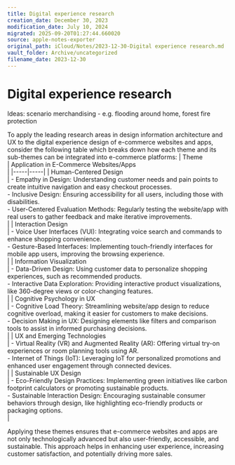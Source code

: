 ```yaml
---
title: Digital experience research
creation_date: December 30, 2023
modification_date: July 10, 2024
migrated: 2025-09-20T01:27:44.660020
source: apple-notes-exporter
original_path: iCloud/Notes/2023-12-30-Digital experience research.md
vault_folder: Archive/uncategorized
filename_date: 2023-12-30
---
```



# Digital experience research 

Ideas: scenario merchandising - e.g. flooding around home, forest fire protection 

To apply the leading research areas in design information architecture and UX to the digital experience design of e-commerce websites and apps, consider the following table which breaks down how each theme and its sub-themes can be integrated into e-commerce platforms:
|  Theme<br/> | Application in E-Commerce Websites/Apps<br/> |
|-----|-----|
|  Human-Centered Design<br/> | - Empathy in Design: Understanding customer needs and pain points to create intuitive navigation and easy checkout processes.<br>- Inclusive Design: Ensuring accessibility for all users, including those with disabilities.<br>- User-Centered Evaluation Methods: Regularly testing the website/app with real users to gather feedback and make iterative improvements.<br/> |
|  Interaction Design<br/> | - Voice User Interfaces (VUI): Integrating voice search and commands to enhance shopping convenience.<br>- Gesture-Based Interfaces: Implementing touch-friendly interfaces for mobile app users, improving the browsing experience.<br/> |
|  Information Visualization<br/> | - Data-Driven Design: Using customer data to personalize shopping experiences, such as recommended products.<br>- Interactive Data Exploration: Providing interactive product visualizations, like 360-degree views or color-changing features.<br/> |
|  Cognitive Psychology in UX<br/> | - Cognitive Load Theory: Streamlining website/app design to reduce cognitive overload, making it easier for customers to make decisions.<br>- Decision Making in UX: Designing elements like filters and comparison tools to assist in informed purchasing decisions.<br/> |
|  UX and Emerging Technologies<br/> | - Virtual Reality (VR) and Augmented Reality (AR): Offering virtual try-on experiences or room planning tools using AR.<br>- Internet of Things (IoT): Leveraging IoT for personalized promotions and enhanced user engagement through connected devices.<br/> |
|  Sustainable UX Design<br/> | - Eco-Friendly Design Practices: Implementing green initiatives like carbon footprint calculators or promoting sustainable products.<br>- Sustainable Interaction Design: Encouraging sustainable consumer behaviors through design, like highlighting eco-friendly products or packaging options.<br/> |

Applying these themes ensures that e-commerce websites and apps are not only technologically advanced but also user-friendly, accessible, and sustainable. This approach helps in enhancing user experience, increasing customer satisfaction, and potentially driving more sales.

